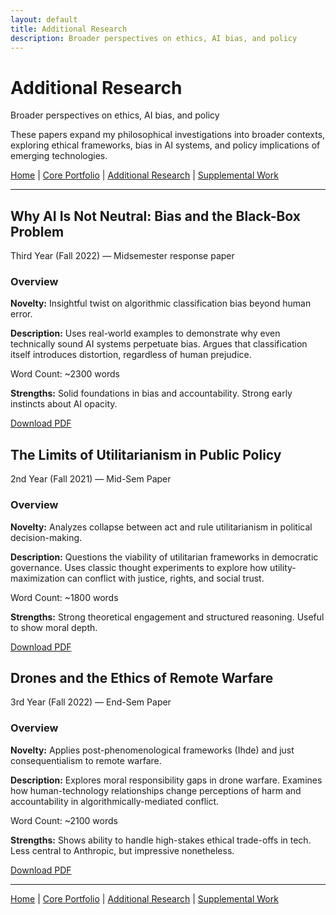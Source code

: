 ```yaml
---
layout: default
title: Additional Research
description: Broader perspectives on ethics, AI bias, and policy
---
```


<div class="main-header">
  <h1>Additional Research</h1>
  <p class="subtitle">Broader perspectives on ethics, AI bias, and policy</p>
</div>

These papers expand my philosophical investigations into broader contexts, exploring ethical frameworks, bias in AI systems, and policy implications of emerging technologies.

<div class="navigation-links">
  <a href="{{ site.baseurl }}/" class="nav-link">Home</a> |
  <a href="{{ site.baseurl }}/core-portfolio" class="nav-link">Core Portfolio</a> |
  <a href="{{ site.baseurl }}/additional-research" class="nav-link active">Additional Research</a> |
  <a href="{{ site.baseurl }}/supplemental-work" class="nav-link">Supplemental Work</a>
</div>

---

<div class="paper-entry additions">
<h2>Why AI Is Not Neutral: Bias and the Black-Box Problem</h2>

<p class="paper-metadata">Third Year (Fall 2022) — Midsemester response paper</p>

<div class="paper-details">
  <h3>Overview</h3>
  <p><strong>Novelty:</strong> Insightful twist on algorithmic classification bias beyond human error.</p>
  <p><strong>Description:</strong> Uses real-world examples to demonstrate why even technically sound AI systems perpetuate bias. Argues that classification itself introduces distortion, regardless of human prejudice.</p>
</div>

<div class="paper-meta">
  <p>Word Count: ~2300 words</p>
  <p><strong>Strengths:</strong> Solid foundations in bias and accountability. Strong early instincts about AI opacity.</p>
</div>

<a href="https://drive.google.com/file/d/1wMsRnP6Vmde-5nftdSbO5kaO1IrfFubM/view?usp=drive_link" class="download-link" target="_blank">Download PDF</a>
</div>

<div class="paper-entry additions">
<h2>The Limits of Utilitarianism in Public Policy</h2>

<p class="paper-metadata">2nd Year (Fall 2021) — Mid-Sem Paper</p>

<div class="paper-details">
  <h3>Overview</h3>
  <p><strong>Novelty:</strong> Analyzes collapse between act and rule utilitarianism in political decision-making.</p>
  <p><strong>Description:</strong> Questions the viability of utilitarian frameworks in democratic governance. Uses classic thought experiments to explore how utility-maximization can conflict with justice, rights, and social trust.</p>
</div>

<div class="paper-meta">
  <p>Word Count: ~1800 words</p>
  <p><strong>Strengths:</strong> Strong theoretical engagement and structured reasoning. Useful to show moral depth.</p>
</div>

<a href="https://drive.google.com/file/d/10VJw_3xx8FjEMjOd12VNX1kAk8hGLLpo/view?usp=drive_link" class="download-link" target="_blank">Download PDF</a>
</div>

<div class="paper-entry additions">
<h2>Drones and the Ethics of Remote Warfare</h2>

<p class="paper-metadata">3rd Year (Fall 2022) — End-Sem Paper</p>

<div class="paper-details">
  <h3>Overview</h3>
  <p><strong>Novelty:</strong> Applies post-phenomenological frameworks (Ihde) and just consequentialism to remote warfare.</p>
  <p><strong>Description:</strong> Explores moral responsibility gaps in drone warfare. Examines how human-technology relationships change perceptions of harm and accountability in algorithmically-mediated conflict.</p>
</div>

<div class="paper-meta">
  <p>Word Count: ~2100 words</p>
  <p><strong>Strengths:</strong> Shows ability to handle high-stakes ethical trade-offs in tech. Less central to Anthropic, but impressive nonetheless.</p>
</div>

<a href="https://drive.google.com/file/d/16AoCjR9yFbNe7wehJwPEJBLdJREf4Jn3/view?usp=drive_link" class="download-link" target="_blank">Download PDF</a>
</div>

---

<div class="navigation-links bottom">
  <a href="{{ site.baseurl }}/" class="nav-link">Home</a> |
  <a href="{{ site.baseurl }}/core-portfolio" class="nav-link">Core Portfolio</a> |
  <a href="{{ site.baseurl }}/additional-research" class="nav-link active">Additional Research</a> |
  <a href="{{ site.baseurl }}/supplemental-work" class="nav-link">Supplemental Work</a>
</div> 